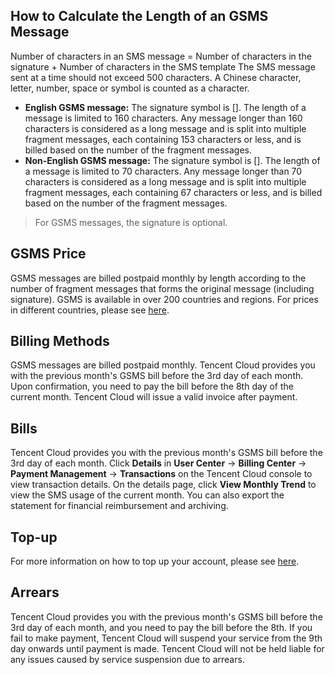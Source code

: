 ## How to Calculate the Length of an GSMS Message
Number of characters in an SMS message = Number of characters in the signature + Number of characters in the SMS template
The SMS message sent at a time should not exceed 500 characters. A Chinese character, letter, number, space or symbol is counted as a character.
- **English GSMS message:** The signature symbol is []. The length of a message is limited to 160 characters. Any message longer than 160 characters is considered as a long message and is split into multiple fragment messages, each containing 153 characters or less, and is billed based on the number of the fragment messages.
- **Non-English GSMS message:** The signature symbol is []. The length of a message is limited to 70 characters. Any message longer than 70 characters is considered as a long message and is split into multiple fragment messages, each containing 67 characters or less, and is billed based on the number of the fragment messages.

>For GSMS messages, the signature is optional.


## GSMS Price
GSMS messages are billed postpaid monthly by length according to the number of fragment messages that forms the original message (including signature). GSMS is available in over 200 countries and regions. For prices in different countries, please see [here](https://intl.cloud.tencent.com/document/product/382/18051).

## Billing Methods
GSMS messages are billed postpaid monthly. Tencent Cloud provides you with the previous month's GSMS bill before the 3rd day of each month. Upon confirmation, you need to pay the bill before the 8th day of the current month. Tencent Cloud will issue a valid invoice after payment.

## Bills
Tencent Cloud provides you with the previous month's GSMS bill before the 3rd day of each month. Click **Details** in **User Center** -> **Billing Center** -> **Payment Management** -> **Transactions** on the Tencent Cloud console to view transaction details. On the details page, click **View Monthly Trend** to view the SMS usage of the current month. You can also export the statement for financial reimbursement and archiving.

## Top-up 
For more information on how to top up your account, please see [here](https://intl.cloud.tencent.com/document/product/555/7425).

## Arrears
Tencent Cloud provides you with the previous month's GSMS bill before the 3rd day of each month, and you need to pay the bill before the 8th. If you fail to make payment, Tencent Cloud will suspend your service from the 9th day onwards until payment is made. Tencent Cloud will not be held liable for any issues caused by service suspension due to arrears.

